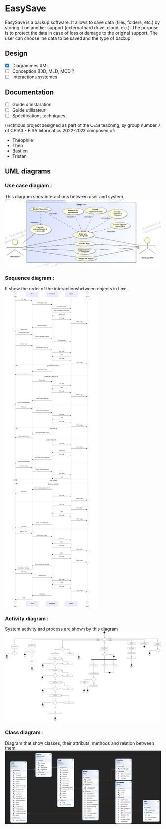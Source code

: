 # EasySave

 EasySave is a backup software. It allows to save data (files, folders, etc.) by storing it on another support (external hard drive, cloud, etc.). The purpose is to protect the data in case of loss or damage to the original support. The user can choose the data to be saved and the type of backup.

## Design

- [x] Diagrammes UML
- [ ] Conception BDD, MLD, MCD ?
- [ ] Interactions systèmes

## Documentation

- [ ] Guide d'installation
- [ ] Guide utilisateur
- [ ] Spécifications techniques

(Fictitious project designed as part of the CESI teaching, by group number 7 of CPIA3 - FISA Informatics 2022-2023 composed of:

 - Théophile
 - Théo
 - Bastien
 - Tristan

## UML diagrams

### Use case diagram :
This diagram show interactions between user and system.
![image](/assets/usecase.png)

### Sequence diagram :
It show the order of the interactionsbetween objects in time.
![image](/assets/sequence.png)

### Activity diagram :
System activity and process are shown by this diagram 
![image](/assets/activity.jpg)

### Class diagram :
Diagram that show classes, their attributs, methods and relation between them
![image](/assets/class.jpg)





